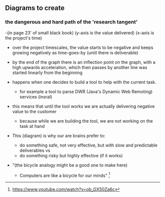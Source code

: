 ## Diagrams to create

### the dangerous and hard path of the 'research tangent'

-(in page 23' of small black book)
 (y-axis is the value delivered)
 (x-axis is the project's time)

 - over the project timescales, the value starts to be negative and keeps growing negatively as time-goes-by (until there is deliverable)
 - by the end of the graph there is an inflection point on the graph, with a high upwards acceleration, which then passes by another line was started linearly from the beginning

  - happens when one decides to build a tool to help with the current task.
    - for example a tool to parse DWR (Java's Dynamic Web Remoting) services (insral)
  - this means that until the tool works we are actually delivering negative value to the customer
    - because while we are building the tool, we are not working on the task at hand

  - This (diagram) is why our are brains prefer to:
    - do something safe, not very effective, but with slow and predictable deliverables
    vs
    - do something risky but highly effective (if it works)

  - "(the bicycle analogy might be a good one to make here)
    - Computers are like a bicycle for our minds" [^jobs-bicycle]

[^jobs-bicycle]: https://www.youtube.com/watch?v=ob_GX50Za6c    

